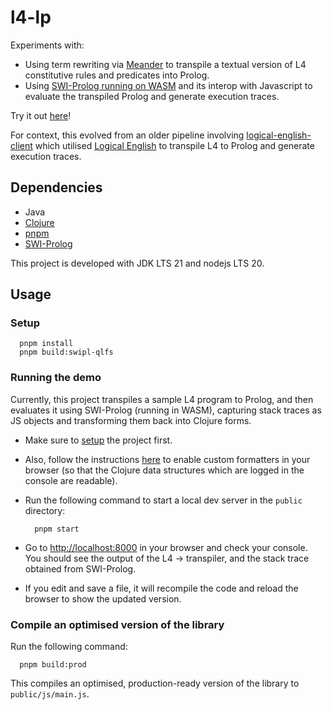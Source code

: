 # l4-lp

Experiments with:
- Using term rewriting via [Meander](https://github.com/noprompt/meander) to
  transpile a textual version of L4 constitutive rules and predicates into Prolog.
- Using [SWI-Prolog running on WASM](https://github.com/SWI-Prolog/npm-swipl-wasm) 
  and its interop with Javascript to evaluate the transpiled Prolog and
  generate execution traces.

Try it out [here](https://smucclaw.github.io/l4-lp/)!

For context, this evolved from an older pipeline involving
[logical-english-client](https://github.com/smucclaw/logical-english-client)
which utilised [Logical English](https://github.com/smucclaw/LogicalEnglish)
to transpile L4 to Prolog and generate execution traces.

## Dependencies

- Java
- [Clojure](https://clojure.org/guides/install_clojure)
- [pnpm](https://pnpm.io/installation)
- [SWI-Prolog](https://www.swi-prolog.org/)

This project is developed with JDK LTS 21 and nodejs LTS 20.

## Usage
### Setup
```shell
  pnpm install
  pnpm build:swipl-qlfs
```

### Running the demo
Currently, this project transpiles a sample L4 program to Prolog, and then
evaluates it using SWI-Prolog (running in WASM), capturing stack traces
as JS objects and transforming them back into Clojure forms.

- Make sure to [setup](#setup) the project first.
- Also, follow the instructions [here](https://github.com/binaryage/cljs-devtools/blob/master/docs/installation.md)
  to enable custom formatters in your browser
  (so that the Clojure data structures which are logged in the console are readable).

- Run the following command to start a local dev server in the `public` directory:

  ```shell
    pnpm start
  ```

- Go to <http://localhost:8000> in your browser and check your console.
  You should see the output of the L4 &rarr; transpiler, and the stack trace
  obtained from SWI-Prolog. 


- If you edit and save a file, it will recompile the code and reload the
  browser to show the updated version.

### Compile an optimised version of the library

Run the following command:

```shell
  pnpm build:prod
```

This compiles an optimised, production-ready version of the library to
`public/js/main.js`.